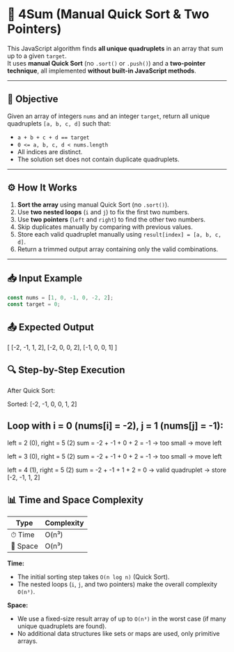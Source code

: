 # 🎯 4Sum (Manual Quick Sort & Two Pointers)

This JavaScript algorithm finds **all unique quadruplets** in an array that sum up to a given `target`.  
It uses **manual Quick Sort** (no `.sort()` or `.push()`) and a **two-pointer technique**, all implemented **without built-in JavaScript methods**.

---

## 🧠 Objective

Given an array of integers `nums` and an integer `target`, return all unique quadruplets `[a, b, c, d]` such that:

- `a + b + c + d == target`
- `0 <= a, b, c, d < nums.length`
- All indices are distinct.
- The solution set does not contain duplicate quadruplets.

---

## ⚙️ How It Works

1. **Sort the array** using manual Quick Sort (no `.sort()`).
2. Use **two nested loops** (`i` and `j`) to fix the first two numbers.
3. Use **two pointers** (`left` and `right`) to find the other two numbers.
4. Skip duplicates manually by comparing with previous values.
5. Store each valid quadruplet manually using `result[index] = [a, b, c, d]`.
6. Return a trimmed output array containing only the valid combinations.

---

## 📥 Input Example

```js
const nums = [1, 0, -1, 0, -2, 2];
const target = 0;
```

## 📤 Expected Output

[
[-2, -1, 1, 2],
[-2, 0, 0, 2],
[-1, 0, 0, 1]
]

## 🔍 Step-by-Step Execution

After Quick Sort:

Sorted: [-2, -1, 0, 0, 1, 2]

## Loop with i = 0 (nums[i] = -2), j = 1 (nums[j] = -1):

left = 2 (0), right = 5 (2)
sum = -2 + -1 + 0 + 2 = -1 → too small → move left

left = 3 (0), right = 5 (2)
sum = -2 + -1 + 0 + 2 = -1 → too small → move left

left = 4 (1), right = 5 (2)
sum = -2 + -1 + 1 + 2 = 0 → valid quadruplet → store [-2, -1, 1, 2]

## 📊 Time and Space Complexity

| Type     | Complexity |
| -------- | ---------- |
| ⏱ Time   | O(n³)      |
| 💾 Space | O(n³)      |

**Time:**

- The initial sorting step takes `O(n log n)` (Quick Sort).
- The nested loops (`i`, `j`, and two pointers) make the overall complexity `O(n³)`.

**Space:**

- We use a fixed-size result array of up to `O(n³)` in the worst case (if many unique quadruplets are found).
- No additional data structures like sets or maps are used, only primitive arrays.
